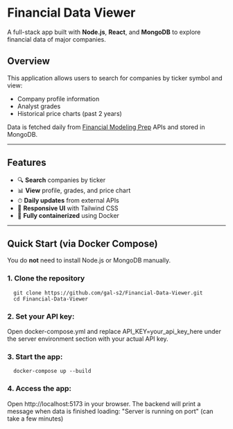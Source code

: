 # Financial Data Viewer

A full-stack app built with **Node.js**, **React**, and **MongoDB** to explore financial data of major companies.

## Overview

This application allows users to search for companies by ticker symbol and view:

-   Company profile information
-   Analyst grades
-   Historical price charts (past 2 years)

Data is fetched daily from [Financial Modeling Prep](https://financialmodelingprep.com/) APIs and stored in MongoDB.

---

## Features

-   🔍 **Search** companies by ticker
-   📊 **View** profile, grades, and price chart
-   ⏱ **Daily updates** from external APIs
-   💅 **Responsive UI** with Tailwind CSS
-   🐳 **Fully containerized** using Docker

---

## Quick Start (via Docker Compose)

You do **not** need to install Node.js or MongoDB manually.

### 1. **Clone the repository**

      git clone https://github.com/gal-s2/Financial-Data-Viewer.git
      cd Financial-Data-Viewer


### 2. **Set your API key:**

Open docker-compose.yml and replace
API_KEY=your_api_key_here
under the server environment section with your actual API key.

### 3. **Start the app:**

      docker-compose up --build

### 4. **Access the app:**

Open http://localhost:5173 in your browser.
The backend will print a message when data is finished loading:
"Server is running on port"
(can take a few minutes)
